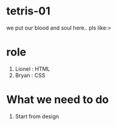# tetris-01
we put our blood and soul here.. pls like:>

# role
1. Lionel   : HTML 
2. Bryan    : CSS

# What we need to do
1. Start from design

